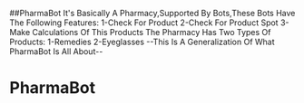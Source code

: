 ##PharmaBot It's Basically A Pharmacy,Supported By Bots,These Bots Have The Following Features: 1-Check For Product 2-Check For Product Spot 3-Make Calculations Of This Products The Pharmacy Has Two Types Of Products: 1-Remedies 2-Eyeglasses --This Is A Generalization Of What PharmaBot Is All About--
# PharmaBot
